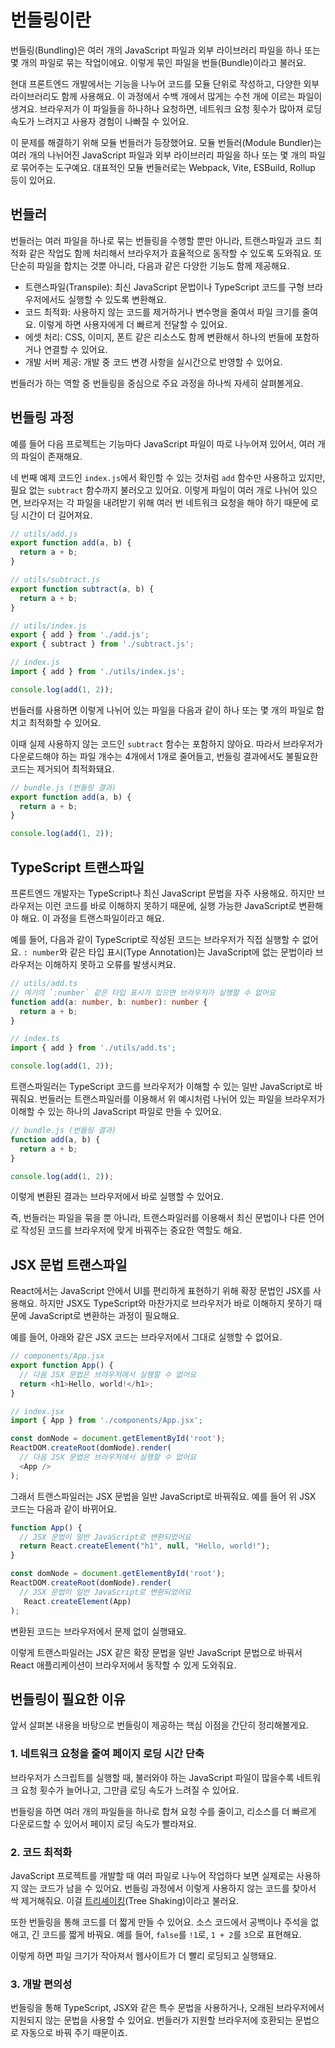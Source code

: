 # 번들링이란

번들링(Bundling)은 여러 개의 JavaScript 파일과 외부 라이브러리 파일을 하나 또는 몇 개의 파일로 묶는 작업이에요. 이렇게 묶인 파일을 번들(Bundle)이라고 불러요.

현대 프론트엔드 개발에서는 기능을 나누어 코드를 모듈 단위로 작성하고, 다양한 외부 라이브러리도 함께 사용해요. 이 과정에서 수백 개에서 많게는 수천 개에 이르는 파일이 생겨요. 브라우저가 이 파일들을 하나하나 요청하면, 네트워크 요청 횟수가 많아져 로딩 속도가 느려지고 사용자 경험이 나빠질 수 있어요.

이 문제를 해결하기 위해 모듈 번들러가 등장했어요. 모듈 번들러(Module Bundler)는 여러 개의 나뉘어진 JavaScript 파일과 외부 라이브러리 파일을 하나 또는 몇 개의 파일로 묶어주는 도구예요. 대표적인 모듈 번들러로는 Webpack, Vite, ESBuild, Rollup 등이 있어요.

## 번들러

번들러는 여러 파일을 하나로 묶는 번들링을 수행할 뿐만 아니라, 트랜스파일과 코드 최적화 같은 작업도 함께 처리해서 브라우저가 효율적으로 동작할 수 있도록 도와줘요. 또 단순히 파일을 합치는 것뿐 아니라, 다음과 같은 다양한 기능도 함께 제공해요.

- 트랜스파일(Transpile): 최신 JavaScript 문법이나 TypeScript 코드를 구형 브라우저에서도 실행할 수 있도록 변환해요.
- 코드 최적화: 사용하지 않는 코드를 제거하거나 변수명을 줄여서 파일 크기를 줄여요. 이렇게 하면 사용자에게 더 빠르게 전달할 수 있어요.
- 에셋 처리: CSS, 이미지, 폰트 같은 리소스도 함께 변환해서 하나의 번들에 포함하거나 연결할 수 있어요.
- 개발 서버 제공: 개발 중 코드 변경 사항을 실시간으로 반영할 수 있어요.

번들러가 하는 역할 중 번들링을 중심으로 주요 과정을 하나씩 자세히 살펴볼게요.

## 번들링 과정

예를 들어 다음 프로젝트는 기능마다 JavaScript 파일이 따로 나누어져 있어서, 여러 개의 파일이 존재해요. 

네 번째 예제 코드인 `index.js`에서 확인할 수 있는 것처럼 `add` 함수만 사용하고 있지만, 필요 없는 `subtract` 함수까지 불러오고 있어요. 
이렇게 파일이 여러 개로 나뉘어 있으면, 브라우저는 각 파일을 내려받기 위해 여러 번 네트워크 요청을 해야 하기 때문에 로딩 시간이 더 길어져요.

```js
// utils/add.js
export function add(a, b) {
  return a + b;
}
```

```js
// utils/subtract.js
export function subtract(a, b) {
  return a + b;
}
```

```js
// utils/index.js
export { add } from './add.js';
export { subtract } from './subtract.js';
```

```js 4
// index.js
import { add } from './utils/index.js';

console.log(add(1, 2));
```

번들러를 사용하면 이렇게 나뉘어 있는 파일을 다음과 같이 하나 또는 몇 개의 파일로 합치고 최적화할 수 있어요.

이때 실제 사용하지 않는 코드인 `subtract` 함수는 포함하지 않아요. 따라서 브라우저가 다운로드해야 하는 파일 개수는 4개에서 1개로 줄어들고, 번들링 결과에서도 불필요한 코드는 제거되어 최적화돼요.

```js
// bundle.js (번들링 결과)
export function add(a, b) {
  return a + b;
}

console.log(add(1, 2));
```

## TypeScript 트랜스파일

프론트엔드 개발자는 TypeScript나 최신 JavaScript 문법을 자주 사용해요. 하지만 브라우저는 이런 코드를 바로 이해하지 못하기 때문에, 실행 가능한 JavaScript로 변환해야 해요. 이 과정을 트랜스파일이라고 해요.

예를 들어, 다음과 같이 TypeScript로 작성된 코드는 브라우저가 직접 실행할 수 없어요. `: number`와 같은 타입 표시(Type Annotation)는 JavaScript에 없는 문법이라 브라우저는 이해하지 못하고 오류를 발생시켜요.

```ts
// utils/add.ts
// 여기의 `:number` 같은 타입 표시가 있으면 브라우저가 실행할 수 없어요
function add(a: number, b: number): number {
  return a + b;
}
```

```ts
// index.ts
import { add } from './utils/add.ts';

console.log(add(1, 2));
```

트랜스파일러는 TypeScript 코드를 브라우저가 이해할 수 있는 일반 JavaScript로 바꿔줘요. 
번들러는 트랜스파일러를 이용해서 위 예시처럼 나뉘어 있는 파일을 브라우저가 이해할 수 있는 하나의 JavaScript 파일로 만들 수 있어요.

```js
// bundle.js (번들링 결과)
function add(a, b) {
  return a + b;
}

console.log(add(1, 2));
```

이렇게 변환된 결과는 브라우저에서 바로 실행할 수 있어요.

즉, 번들러는 파일을 묶을 뿐 아니라, 트랜스파일러를 이용해서 최신 문법이나 다른 언어로 작성된 코드를 브라우저에 맞게 바꿔주는 중요한 역할도 해요.

## JSX 문법 트랜스파일

React에서는 JavaScript 안에서 UI를 편리하게 표현하기 위해 확장 문법인 JSX를 사용해요.
하지만 JSX도 TypeScript와 마찬가지로 브라우저가 바로 이해하지 못하기 때문에 JavaScript로 변환하는 과정이 필요해요.

예를 들어, 아래와 같은 JSX 코드는 브라우저에서 그대로 실행할 수 없어요.

```js
// components/App.jsx
export function App() {
  // 다음 JSX 문법은 브라우저에서 실행할 수 없어요
  return <h1>Hello, world!</h1>;
}
```

```js
// index.jsx
import { App } from './components/App.jsx';

const domNode = document.getElementById('root');
ReactDOM.createRoot(domNode).render(
  // 다음 JSX 문법은 브라우저에서 실행할 수 없어요
  <App />
);
```

그래서 트랜스파일러는 JSX 문법을 일반 JavaScript로 바꿔줘요. 예를 들어 위 JSX 코드는 다음과 같이 바뀌어요.

```js
function App() {
  // JSX 문법이 일반 JavaScript로 변환되었어요
  return React.createElement("h1", null, "Hello, world!");
}

const domNode = document.getElementById('root');
ReactDOM.createRoot(domNode).render(
  // JSX 문법이 일반 JavaScript로 변환되었어요
   React.createElement(App)
);
```
변환된 코드는 브라우저에서 문제 없이 실행돼요. 

이렇게 트랜스파일러는 JSX 같은 확장 문법을 일반 JavaScript 문법으로 바꿔서 React 애플리케이션이 브라우저에서 동작할 수 있게 도와줘요.

## 번들링이 필요한 이유

앞서 살펴본 내용을 바탕으로 번들링이 제공하는 핵심 이점을 간단히 정리해볼게요.

### 1. 네트워크 요청을 줄여 페이지 로딩 시간 단축

브라우저가 스크립트를 실행할 때, 불러와야 하는 JavaScript 파일이 많을수록 네트워크 요청 횟수가 늘어나고, 그만큼 로딩 속도가 느려질 수 있어요.

번들링을 하면 여러 개의 파일들을 하나로 합쳐 요청 수를 줄이고, 리소스를 더 빠르게 다운로드할 수 있어서 페이지 로딩 속도가 빨라져요.

### 2. 코드 최적화

JavaScript 프로젝트를 개발할 때 여러 파일로 나누어 작업하다 보면 실제로는 사용하지 않는 코드가 남을 수 있어요.
번들링 과정에서 이렇게 사용하지 않는 코드를 찾아서 싹 제거해줘요. 이걸 [트리셰이킹](/reference/optimization/tree-shaking.md)(Tree Shaking)이라고 불러요.

또한 번들링을 통해 코드를 더 짧게 만들 수 있어요. 소스 코드에서 공백이나 주석을 없애고, 긴 코드를 짧게 바꿔요. 예를 들어, `false`를 `!1`로, `1 + 2`를 `3`으로 표현해요.

이렇게 하면 파일 크기가 작아져서 웹사이트가 더 빨리 로딩되고 실행돼요.

### 3. 개발 편의성

번들링을 통해 TypeScript, JSX와 같은 특수 문법을 사용하거나, 오래된 브라우저에서 지원되지 않는 문법을 사용할 수 있어요. 번들러가 지원할 브라우저에 호환되는 문법으로 자동으로 바꿔 주기 때문이죠.